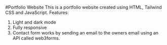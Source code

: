 #Portfolio Website
This is a portfolio website created using HTML, Tailwind CSS and JavaScript. 
Features:
1. Light and dark mode
2. Fully responsive
3. Contact form works by sending an email to the owners email using an API called web3forms.
